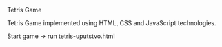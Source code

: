Tetris Game

Tetris Game implemented using HTML, CSS and JavaScript technologies. 

Start game -> run tetris-uputstvo.html
